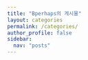 ```yaml
---
title: "Bperhaps의 게시물"
layout: categories
permalink: /categories/
author_profile: false
sidebar:
  nav: "posts"
---
```

